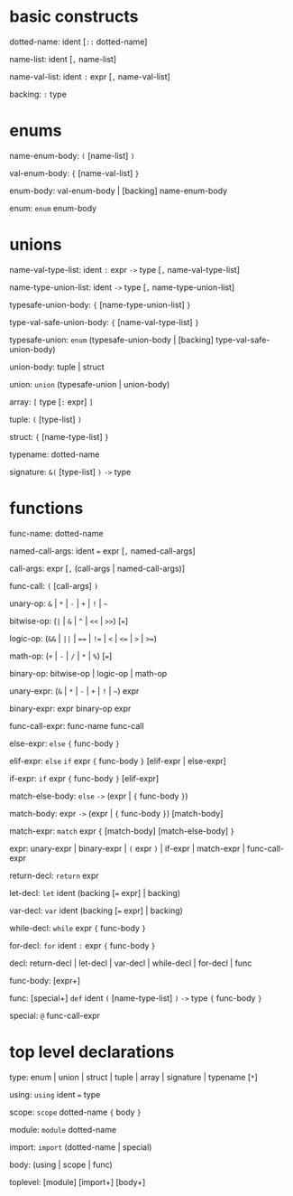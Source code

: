 # basic constructs
dotted-name: ident [`::` dotted-name]

name-list: ident [`,` name-list]

name-val-list: ident `:` expr [`,` name-val-list]

backing: `:` type

# enums

name-enum-body: `(` [name-list] `)`

val-enum-body: `{` [name-val-list] `}`

enum-body: val-enum-body | [backing] name-enum-body

enum: `enum` enum-body


# unions

name-val-type-list: ident `:` expr `->` type [`,` name-val-type-list]

name-type-union-list: ident `->` type [`,` name-type-union-list]

typesafe-union-body: `{` [name-type-union-list] `}`

type-val-safe-union-body: `{` [name-val-type-list] `}`

typesafe-union: `enum` (typesafe-union-body | [backing] type-val-safe-union-body)

union-body: tuple | struct

union: `union` (typesafe-union | union-body)


array: `[` type [`:` expr] `]`


tuple: `(` [type-list] `)`

struct: `{` [name-type-list] `}`

typename: dotted-name

signature: `&(` [type-list] `)` `->` type

# functions

func-name: dotted-name

named-call-args: ident `=` expr [`,` named-call-args]

call-args: expr [`,` (call-args | named-call-args)]

func-call: `(` [call-args] `)`

unary-op: `&` | `*` | `-` | `+` | `!` | `~`

bitwise-op: (`|` | `&` | `^` | `<<` | `>>`) [`=`]

logic-op: (`&&` | `||` | `==` | `!=` | `<` | `<=` | `>` | `>=`)

math-op: (`+` | `-` | `/` | `*` | `%`) [`=`]

binary-op: bitwise-op | logic-op | math-op

unary-expr: (`&` | `*` | `-` | `+` | `!` | `~`) expr

binary-expr: expr binary-op expr

func-call-expr: func-name func-call


else-expr: `else` `{` func-body `}`

elif-expr: `else` `if` expr `{` func-body `}` [elif-expr | else-expr]

if-expr: `if` expr `{` func-body `}` [elif-expr]


match-else-body: `else` `->` (expr | `{` func-body `}`)

match-body: expr `->` (expr | `{` func-body `}`) [match-body] 

match-expr: `match` expr `{` [match-body] [match-else-body] `}`



expr: unary-expr | binary-expr | `(` expr `)` | if-expr | match-expr | func-call-expr


return-decl: `return` expr

let-decl: `let` ident (backing [`=` expr] | backing)

var-decl: `var` ident (backing [`=` expr] | backing)

while-decl: `while` expr `{` func-body `}`

for-decl: `for` ident `:` expr `{` func-body `}`


decl: return-decl | let-decl | var-decl | while-decl | for-decl | func

func-body: [expr+]

func: [special+] `def` ident `(` [name-type-list] `)` `->` type `{` func-body `}`

special: `@` func-call-expr

# top level declarations
type: enum | union | struct | tuple | array | signature | typename [`*`]

using: `using` ident `=` type

scope: `scope` dotted-name `{` body `}`

module: `module` dotted-name

import: `import` (dotted-name | special)

body: (using | scope | func)

toplevel: [module] [import+] [body+]
